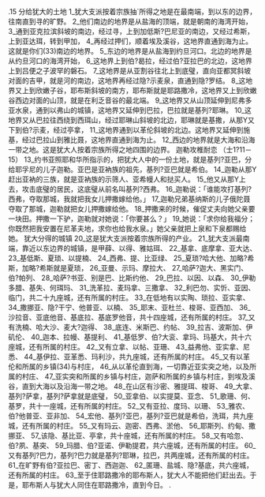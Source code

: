 .15 
分给犹大的土地 
1_犹大支派按着宗族抽`所得之地是在最南端，到以东的边界，往南直到寻的旷野。 2_他们南边的地界是从盐海的顶端，就是朝南的海湾开始， 3_通到亚克拉滨斜坡的南边，经过寻，上到加低斯?巴尼亚的南边，又经过希斯，上到亚达珥，转到甲加， 4_再经过押们，顺着埃及溪谷，这地界直通到海为止。这就是你们(33)南边的地界。 5_东边的地界是从盐海到约旦河口。北边的地界是从约旦河口的海湾开始， 6_这地界上到伯?曷拉，经过伯?亚拉巴的北边，这地界上到吕便之子波罕的磐石。 7_这地界是从亚割谷往北上到底璧，直向亚都冥斜坡对面的吉甲，就是河的南边，这地界再经过隐?示麦泉，直通到隐?罗结。 8_这地界又上到欣嫩子谷，耶布斯斜坡的南方，耶布斯就是耶路撒冷，这地界又上到欣嫩谷西边对面的山顶，就是在利乏音谷的最北端。 9_这地界又从山顶延伸到尼弗多亚水泉，通到以弗山的城镇，这地界又延伸到巴拉，巴拉就是基列?耶琳。 10_这地界又从巴拉往西绕到西珥山，经过耶琳山斜坡的北边，耶琳就是基撒，从那Y又下到伯?示麦，经过亭拿， 11_这地界通到以革伦斜坡的北边。这地界又延伸到施基，经过巴拉山到雅比聂，这地界直通到海为止。 12_西边的地界就是大海和沿海一带之地。这是犹大人按着宗族所得之地四围的边界。 
迦勒攻椎耐恋 
（士1?11－15） 
13_约书亚照耶和华所指示的，把犹大人中的一份土地，就是基列?亚巴，分给耶孚尼的儿子迦勒。亚巴是亚衲族的祖先，基列?亚巴就是希伯。 14_迦勒从那Y赶出亚衲的三族，就是亚衲族的示筛人、亚希幔人和挞买人。 15_他又从那Y上去，攻击底璧的居民，这底璧从前名叫基列?西弗。 16_迦勒说：「谁能攻打基列?西弗，夺取那城，我就把我女儿押撒嫁给他。」 17_迦勒兄弟基纳斯的儿子俄陀聂夺取了那城，迦勒就把女儿押撒嫁给他。 18_押撒来的时候，催促丈夫向她父亲要一块田。押撒一下驴，迦勒就对她说：「你要甚么？」 19_她说：「求你给我福分；你既然把我安置在尼革夫地，求你也给我水泉。」她父亲就把上泉和下泉都赐给她。 
犹大分得的城镇 
20_这是犹大支派按着宗族所得的产业。 21_犹大支派最南端，靠近以东边界的城镇，是甲薛、以得、雅姑珥、 22_基拿、底摩拿、亚大达、 23_基低斯、夏琐、以提楠、 24_西弗、提、比亚绿、 25_夏琐?哈大他、加略?希斯，加略?希斯就是夏琐， 26_亚曼、示玛、摩拉大、 27_哈萨?迦大、黑实门、伯?帕列、 28_哈萨?书亚、别是巴、比斯约他、 29_巴拉、以因、以森、 30_伊勒多腊、基失、何珥玛、 31_洗革拉、麦玛拿、三撒拿、 32_利巴勿、实忻、亚因、临门，共二十九座城，还有所属的村庄。 
33_在低地有以实陶、琐拉、亚实拿、 34_撒挪亚、隐?干宁、他普亚、以楠、 35_耶末、亚杜兰、梭哥、亚西加、 36_沙拉音、亚底他音、基底拉、基底罗他音，共十四座城，还有所属的村庄。 
37_又有洗楠、哈大沙、麦大?迦得、 38_底连、米斯巴、约帖、 39_拉吉、波斯加、伊矶伦、 40_迦本、拉幔、基提利、 41_基低罗、伯?大衮、拿玛、玛基大，共十六座城，还有所属的村庄。 
42_又有立拿、以帖、亚珊、 43_益弗他、亚实拿、尼悉、 44_基伊拉、亚革悉、玛利沙，共九座城，还有所属的村庄。 
45_又有以革伦和所属的乡镇(34)与村庄， 46_从以革伦直到海，一切靠近亚实突之地，以及所属的村庄、 47_亚实突和所属的乡镇与村庄，迦萨和所属的乡镇与村庄，到埃及溪谷，直到大海以及沿海一带之地。 
48_在山区有沙密、雅提珥、梭哥、 49_大拿、基列?萨拿，基列?萨拿就是底璧， 50_亚拿伯、以实提莫、亚念、 51_歌珊、何、基罗，共十一座城，还有所属的村庄。 
52_又有亚拉、度玛、以珊、 53_雅农、伯?他普亚、亚非加、 54_宏他、基列?亚巴，基列?亚巴就是希伯，洗珥，共九座城，还有所属的村庄。 
55_又有玛云、迦密、西弗、淤他、 56_耶斯列、约甸、撒挪亚、 57_该隐、基比亚、亭拿，共十座城，还有所属的村庄。 
58_又有哈忽、伯?夙、基突、 59_玛腊、伯?亚诺、伊勒提君，共六座城，还有所属的村庄。 
60_又有基列?巴力，基列?巴力就是基列?耶琳，拉巴，共两座城，还有所属的村庄。 
61_在旷野有伯?亚拉巴、密丁、西迦迦、 62_匿珊、盐城、隐?基底，共六座城，还有所属的村庄。 
63_至于住耶路撒冷的耶布斯人，犹大人不能把他们赶出去。于是，耶布斯人与犹大人同住在耶路撒冷，直到今日。 
.